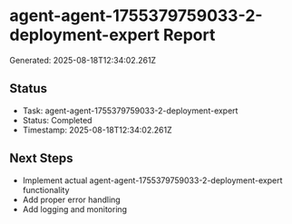 # agent-agent-1755379759033-2-deployment-expert Report

Generated: 2025-08-18T12:34:02.261Z

## Status
- Task: agent-agent-1755379759033-2-deployment-expert
- Status: Completed
- Timestamp: 2025-08-18T12:34:02.261Z

## Next Steps
- Implement actual agent-agent-1755379759033-2-deployment-expert functionality
- Add proper error handling
- Add logging and monitoring
